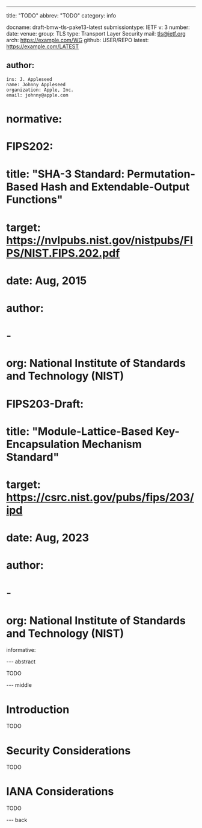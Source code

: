 ---
title: "TODO"
abbrev: "TODO"
category: info

docname: draft-bmw-tls-pake13-latest
submissiontype: IETF
v: 3
number:
date:
venue:
  group: TLS
  type: Transport Layer Security
  mail: tls@ietf.org
  arch: https://example.com/WG
  github: USER/REPO
  latest: https://example.com/LATEST

author:
 -
    ins: J. Appleseed
    name: Johnny Appleseed
    organization: Apple, Inc.
    email: johnny@apple.com

# normative:
#   FIPS202:
#     title: "SHA-3 Standard: Permutation-Based Hash and Extendable-Output Functions"
#     target: https://nvlpubs.nist.gov/nistpubs/FIPS/NIST.FIPS.202.pdf
#     date: Aug, 2015
#     author:
#       -
#         org: National Institute of Standards and Technology (NIST)
#   FIPS203-Draft:
#     title: "Module-Lattice-Based Key-Encapsulation Mechanism Standard"
#     target: https://csrc.nist.gov/pubs/fips/203/ipd
#     date: Aug, 2023
#     author:
#       -
#         org: National Institute of Standards and Technology (NIST)

informative:

--- abstract

TODO

--- middle

# Introduction

TODO

# Security Considerations

TODO

# IANA Considerations

TODO

--- back

